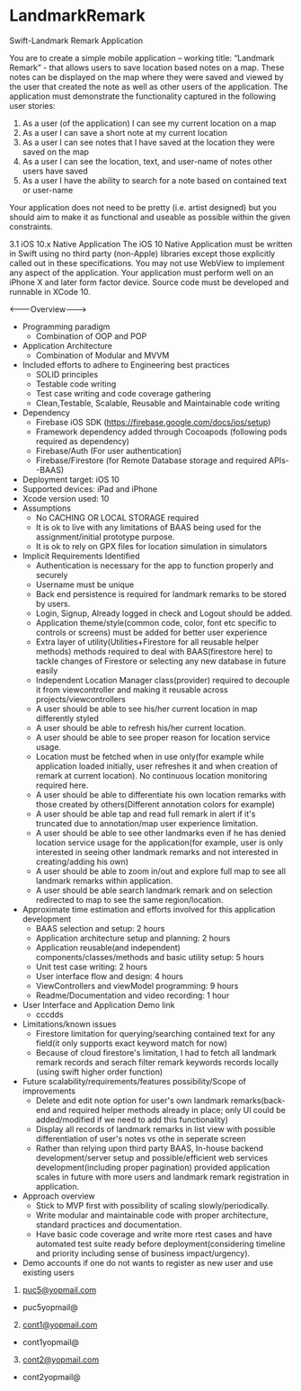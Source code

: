 # LandmarkRemark
Swift-Landmark Remark Application

You are to create a simple mobile application – working title: “Landmark Remark” -
that allows users to save location based notes on a map. These notes can be
displayed on the map where they were saved and viewed by the user that
created the note as well as other users of the application. The application must
demonstrate the functionality captured in the following user stories:
1. As a user (of the application) I can see my current location on a map
2. As a user I can save a short note at my current location
3. As a user I can see notes that I have saved at the location they were saved
on the map
4. As a user I can see the location, text, and user-name of notes other users
have saved
5. As a user I have the ability to search for a note based on contained text or
user-name

  Your application does not need to be pretty (i.e. artist designed) but you should
aim to make it as functional and useable as possible within the given constraints.

3.1 iOS 10.x Native Application
The iOS 10 Native Application must be written in Swift using no third party
(non-Apple) libraries except those explicitly called out in these specifications. You
may not use WebView to implement any aspect of the application. Your
application must perform well on an iPhone X and later form factor device.
Source code must be developed and runnable in XCode 10.


<---Overview--->
* Programming paradigm
  * Combination of OOP and POP
* Application Architecture
  * Combination of Modular and MVVM
* Included efforts to adhere to Engineering best practices
  * SOLID principles
  * Testable code writing
  * Test case writing and code coverage gathering
  * Clean,Testable, Scalable, Reusable and Maintainable code writing
* Dependency
  * Firebase iOS SDK (https://firebase.google.com/docs/ios/setup) 
  * Framework dependency added through Cocoapods (following pods required as dependency)
  * Firebase/Auth (For user authentication)
  * Firebase/Firestore (for Remote Database storage and required APIs--BAAS)
* Deployment target: iOS 10
* Supported devices: iPad and iPhone
* Xcode  version used: 10
* Assumptions
  * No CACHING OR LOCAL STORAGE required
  * It is ok to live with any limitations of BAAS being used for the assignment/initial prototype purpose.
  * It is ok to rely on GPX files for location simulation in simulators
* Implicit Requirements Identified
  * Authentication is necessary for the app to function properly and securely
  * Username must be unique
  * Back end persistence is required for landmark remarks to be stored by users.
  * Login, Signup, Already logged in check and Logout should be added.
  * Application theme/style(common code, color, font etc specific to controls or screens) must be added for better user experience
  * Extra layer of utility(Utilities+Firestore for all reusable helper methods) methods required to deal with BAAS(firestore here) to tackle changes of Firestore or selecting any new database in future easily
  * Independent Location Manager class(provider) required to decouple it from viewcontroller and making it reusable across projects/viewcontrollers
  * A user should be able to see his/her current location in map differently styled
  * A user should be able to refresh his/her current location.
  * A user should be able to see proper reason for location service usage.
  * Location must be fetched when in use only(for example while application loaded initially, user refreshes it and when creation of remark at current location). No continuous location monitoring required here.
  * A user should be able to differentiate his own location remarks with those created by others(Different annotation colors for example)
  * A user should be able tap and read full remark in alert if it's truncated due to annotation/map user experience limitation.
  * A user should be able to see other landmarks even if he has denied location service usage for the application(for example, user is only interested in seeing other landmark remarks and not interested in creating/adding his own)  
  * A user should be able to zoom in/out and explore full map to see all landmark remarks within application.
  * A user should be able search landmark remark and on selection redirected to map to see the same region/location.
* Approximate time estimation and efforts involved for this application development
  * BAAS selection and setup: 2 hours
  * Application architecture setup and planning: 2 hours
  * Application reusable(and independent) components/classes/methods and basic utility setup: 5 hours
  * Unit test case writing: 2 hours
  * User interface flow and design: 4 hours
  * ViewControllers and viewModel programming: 9 hours
  * Readme/Documentation and video recording: 1 hour
* User Interface and Application Demo link
  * cccdds
* Limitations/known issues
  * Firestore limitation for querying/searching contained text for any field(it only supports exact keyword match for now)
  * Because of cloud firestore's limitation, I had to fetch all landmark remark records and serach filter remark keywords records locally (using swift higher order function)
* Future scalability/requirements/features possibility/Scope of improvements
  * Delete and edit note option for user's own landmark remarks(back-end and required helper methods already in place; only UI could be added/modified if we need to add this functionality)
  * Display all records of landmark remarks in list view with possible differentiation of user's notes vs othe in seperate screen
  * Rather than relying upon third party BAAS, In-house backend development/server setup and possible/efficient web services development(including proper pagination) provided application scales in future with more users and landmark remark registration in application.
* Approach overview
  * Stick to MVP first with possibility of scaling slowly/periodically.
  * Write modular and maintainable code with proper architecture, standard practices and documentation.
  * Have basic code coverage and write more rtest cases and have automated test suite ready before deployment(considering timeline and priority including sense of business impact/urgency).
* Demo accounts if one do not wants to register as new user and use existing users
1. puc5@yopmail.com
  * puc5yopmail@
2. cont1@yopmail.com
  * cont1yopmail@
3. cont2@yopmail.com
  * cont2yopmail@





